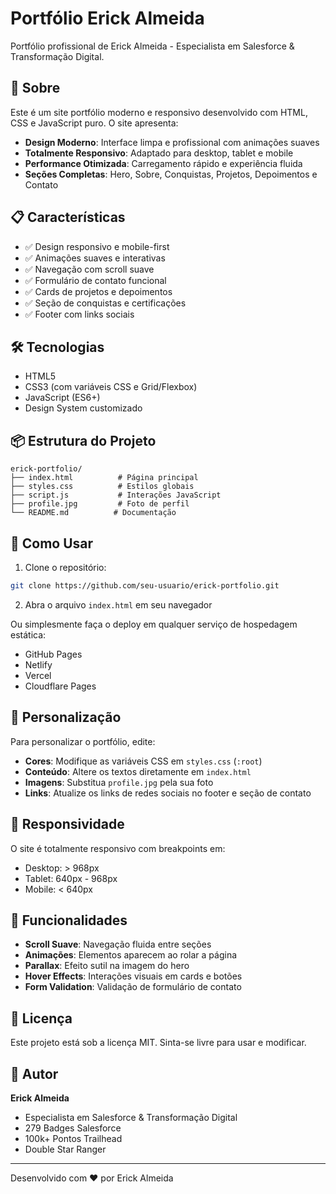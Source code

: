 # Portfólio Erick Almeida

Portfólio profissional de Erick Almeida - Especialista em Salesforce & Transformação Digital.

## 🚀 Sobre

Este é um site portfólio moderno e responsivo desenvolvido com HTML, CSS e JavaScript puro. O site apresenta:

- **Design Moderno**: Interface limpa e profissional com animações suaves
- **Totalmente Responsivo**: Adaptado para desktop, tablet e mobile
- **Performance Otimizada**: Carregamento rápido e experiência fluida
- **Seções Completas**: Hero, Sobre, Conquistas, Projetos, Depoimentos e Contato

## 📋 Características

- ✅ Design responsivo e mobile-first
- ✅ Animações suaves e interativas
- ✅ Navegação com scroll suave
- ✅ Formulário de contato funcional
- ✅ Cards de projetos e depoimentos
- ✅ Seção de conquistas e certificações
- ✅ Footer com links sociais

## 🛠️ Tecnologias

- HTML5
- CSS3 (com variáveis CSS e Grid/Flexbox)
- JavaScript (ES6+)
- Design System customizado

## 📦 Estrutura do Projeto

```
erick-portfolio/
├── index.html          # Página principal
├── styles.css          # Estilos globais
├── script.js           # Interações JavaScript
├── profile.jpg         # Foto de perfil
└── README.md          # Documentação
```

## 🚀 Como Usar

1. Clone o repositório:
```bash
git clone https://github.com/seu-usuario/erick-portfolio.git
```

2. Abra o arquivo `index.html` em seu navegador

Ou simplesmente faça o deploy em qualquer serviço de hospedagem estática:
- GitHub Pages
- Netlify
- Vercel
- Cloudflare Pages

## 🎨 Personalização

Para personalizar o portfólio, edite:

- **Cores**: Modifique as variáveis CSS em `styles.css` (`:root`)
- **Conteúdo**: Altere os textos diretamente em `index.html`
- **Imagens**: Substitua `profile.jpg` pela sua foto
- **Links**: Atualize os links de redes sociais no footer e seção de contato

## 📱 Responsividade

O site é totalmente responsivo com breakpoints em:
- Desktop: > 968px
- Tablet: 640px - 968px
- Mobile: < 640px

## 🌟 Funcionalidades

- **Scroll Suave**: Navegação fluida entre seções
- **Animações**: Elementos aparecem ao rolar a página
- **Parallax**: Efeito sutil na imagem do hero
- **Hover Effects**: Interações visuais em cards e botões
- **Form Validation**: Validação de formulário de contato

## 📄 Licença

Este projeto está sob a licença MIT. Sinta-se livre para usar e modificar.

## 👤 Autor

**Erick Almeida**
- Especialista em Salesforce & Transformação Digital
- 279 Badges Salesforce
- 100k+ Pontos Trailhead
- Double Star Ranger

---

Desenvolvido com ❤️ por Erick Almeida

